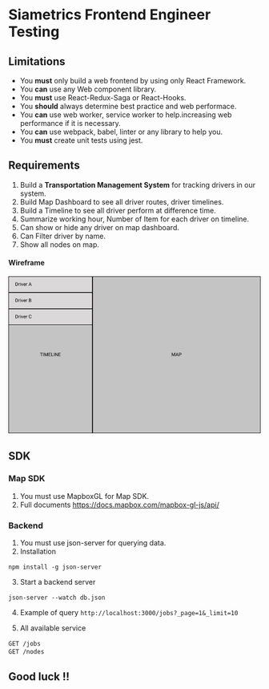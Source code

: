 # Siametrics Frontend Engineer Testing

## Limitations

- You **must** only build a web frontend by using only React Framework.
- You **can** use any Web component library.
- You **must** use React-Redux-Saga or React-Hooks.
- You **should** always determine best practice and web performace.
- You **can** use web worker, service worker to help.increasing web performance if it is necessary.
- You **can** use webpack, babel, linter or any library to help you.
- You **must** create unit tests using jest.

## Requirements

1. Build a **Transportation Management System** for tracking drivers in our system.
1. Build Map Dashboard to see all driver routes, driver timelines.
1. Build a Timeline to see all driver perform at difference time.
1. Summarize working hour, Number of Item for each driver on timeline.
1. Can show or hide any driver on map dashboard.
1. Can Filter driver by name.
1. Show all nodes on map.

#### Wireframe
![image info](./Frame.png)
## SDK

### Map SDK

1. You must use MapboxGL for Map SDK.
1. Full documents https://docs.mapbox.com/mapbox-gl-js/api/

### Backend

1. You must use json-server for querying data.
2. Installation

```
npm install -g json-server
```

3. Start a backend server

```
json-server --watch db.json
```

4. Example of query
   `http://localhost:3000/jobs?_page=1&_limit=10`

5. All available service

```
GET /jobs
GET /nodes
```

## Good luck !!
